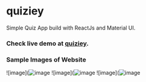 # quiziey
Simple Quiz App build with ReactJs and Material UI.


### Check live demo at [quiziey](https://quiz-app-three-amber.vercel.app/).

### Sample Images of Website
![image](![image](https://user-images.githubusercontent.com/91481342/189995123-4a0930c0-60c4-4a5f-87a3-f4895e640a75.png)
![image](![image](https://user-images.githubusercontent.com/91481342/189995483-004fb587-7138-4391-8168-bd02d1f84449.png)
![image](![image](https://user-images.githubusercontent.com/91481342/189995653-91cd5c44-aba7-40a2-90fe-f46ffa85488a.png)
